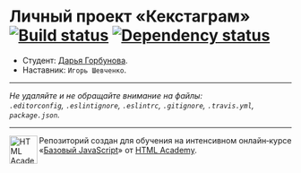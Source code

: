 # Личный проект «Кекстаграм» [![Build status][travis-image]][travis-url] [![Dependency status][dependency-image]][dependency-url]

* Студент: [Дарья Горбунова](https://up.htmlacademy.ru/javascript/5/user/170357).
* Наставник: `Игорь Шевченко`.

---

_Не удаляйте и не обращайте внимание на файлы:_<br>
_`.editorconfig`, `.eslintignore`, `.eslintrc`, `.gitignore`, `.travis.yml`, `package.json`._

---

<a href="https://htmlacademy.ru/intensive/javascript"><img align="left" width="50" height="50" title="HTML Academy" src="https://up.htmlacademy.ru/static/img/intensive/javascript/logo-for-github.svg"></a>

Репозиторий создан для обучения на интенсивном онлайн‑курсе «[Базовый JavaScript](https://htmlacademy.ru/intensive/javascript)» от [HTML Academy](https://htmlacademy.ru).

[travis-image]: https://travis-ci.org/htmlacademy-javascript/170357-kekstagram.svg?branch=master
[travis-url]: https://travis-ci.org/htmlacademy-javascript/170357-kekstagram
[dependency-image]: https://david-dm.org/htmlacademy-javascript/170357-kekstagram.svg?style=flat-square
[dependency-url]: https://david-dm.org/htmlacademy-javascript/170357-kekstagram
